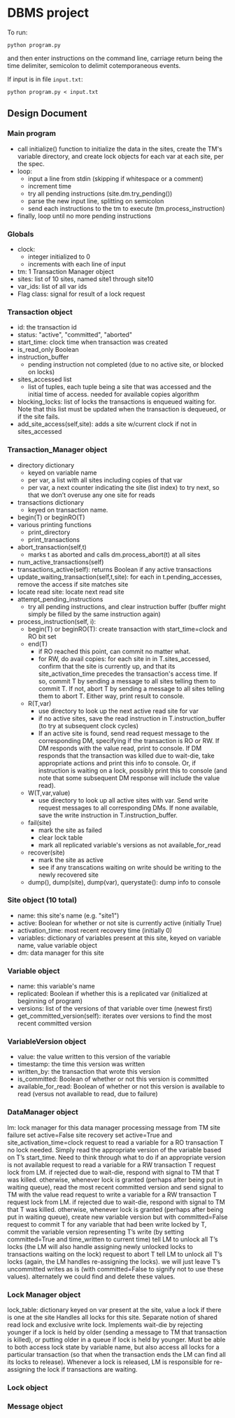 DBMS project
============

To run:
```
python program.py
```
and then enter instructions on the command line,
carriage return being the time delimiter,
semicolon to delimit cotemporaneous events.

If input is in file `input.txt`:
```
python program.py < input.txt
```

## Design Document

### Main program
- call initialize() function to initialize the data in the sites, create the TM's variable directory, and create lock objects for each var at each site, per the spec.
- loop:
	* input a line from stdin (skipping if whitespace or a comment)
	* increment time
	* try all pending instructions (site.dm.try_pending())
	* parse the new input line, splitting on semicolon
	* send each instructions to the tm to execute (tm.process_instruction)
- finally, loop until no more pending instructions

### Globals
- clock:
	* integer initialized to 0
	* increments with each line of input
- tm: 1 Transaction Manager object
- sites: list of 10 sites, named site1 through site10
- var_ids: list of all var ids
- Flag class: signal for result of a lock request

### Transaction object
- id: the transaction id
- status: "active", "committed", "aborted"
- start_time: clock time when transaction was created
- is_read_only Boolean
- instruction_buffer
	* pending instruction not completed (due to no active site, or blocked on locks)
- sites_accessed list
	* list of tuples, each tuple being a site that was accessed and the initial time of access. needed for available copies algorithm
- blocking_locks: list of locks the transactions is enqueued waiting for. Note that this list must be updated when the transaction is dequeued, or if the site fails.
- add_site_access(self,site): adds a site w/current clock if not in sites_accessed

### Transaction\_Manager object
- directory dictionary
	* keyed on variable name
	* per var, a list with all sites including copies of that var
	* per var, a next counter indicating the site (list index) to try next, so that we don’t overuse any one site for reads
- transactions dictionary
	* keyed on transaction name.
- begin(T) or beginRO(T)
- various printing functions
	* print_directory
	* print_transactions
- abort_transaction(self,t)
	* marks t as aborted and calls dm.process_abort(t) at all sites
- num_active_transactions(self)
- transactions_active(self): returns Boolean if any active transactions
- update_waiting_transaction(self,t,site): for each in t.pending_accesses, remove the access if site matches site
- locate read site: locate next read site
- attempt_pending_instructions
	* try all pending instructions, and clear instruction buffer (buffer might simply be filled by the same instruction again)
- process_instruction(self, i):
	* begin(T) or beginRO(T): create transaction with start_time=clock and RO bit set
	* end(T)
		+ if RO reached this point, can commit no matter what.  
		+ for RW, do avail copies: for each site in in T.sites_accessed, confirm that the site is currently up, and that its site_activation_time precedes the transaction's access time. If so, commit T by sending a message to all sites telling them to commit T. If not, abort T by sending a message to all sites telling them to abort T. Either way, print result to console.
	* R(T,var)
		+ use directory to look up the next active read site for var
		+ if no active sites, save the read instruction in T.instruction_buffer (to try at subsequent clock cycles)
		+ If an active site is found, send read request message to the corresponding DM, specifying if the transaction is RO or RW. If DM responds with the value read, print to console. If DM responds that the transaction was killed due to wait-die, take appropriate actions and print this info to console. Or, if instruction is waiting on a lock, possibly print this to console (and note that some subsequent DM response will include the value read).
	* W(T,var,value)
		+ use directory to look up all active sites with var. Send write request messages to all corresponding DMs. If none available, save the write instruction in T.instruction_buffer.
	* fail(site)
		+ mark the site as failed
		+ clear lock table
		+ mark all replicated variable's versions as not available_for_read
	* recover(site)
		+ mark the site as active
		+ see if any transcations waiting on write should be writing to the newly recovered site 
	* dump(), dump(site), dump(var), querystate(): dump info to console

### Site object (10 total)
- name: this site's name (e.g. "site1")
- active: Boolean for whether or not site is currently active (initially True)
- activation_time: most recent recovery time (initially 0)
- variables: dictionary of variables present at this site, keyed on variable name, value variable object
- dm: data manager for this site

### Variable object
- name: this variable's name
- replicated: Boolean if whether this is a replicated var (initialized at beginning of program)
- versions: list of the versions of that variable over time (newest first)
- get_committed_version(self): iterates over versions to find the most recent committed version 

### VariableVersion object
- value: the value written to this version of the variable
- timestamp: the time this version was written
- written_by: the transaction that wrote this version
- is_committed: Boolean of whether or not this version is committed
- available_for_read: Boolean of whether or not this version is available to read (versus not available to read, due to failure)

### DataManager object
lm: lock manager for this data manager
processing message from TM
site failure
set active=False
site recovery
set active=True and site_activation_time=clock
request to read a variable for a RO transaction T
no lock needed. Simply read the appropriate version of the variable based on T’s start_time. Need to think through what to do if an appropriate version is not available
request to read a variable for a RW transaction T
request lock from LM. if rejected due to wait-die, respond with signal to TM that T was killed. otherwise, whenever lock is granted (perhaps after being put in waiting queue), read the most recent committed version and send signal to TM with the value read
request to write a variable for a RW transaction T
request lock from LM. if rejected due to wait-die, respond with signal to TM that T was killed. otherwise, whenever lock is granted (perhaps after being put in waiting queue), create new variable version but with committed=False
request to commit T
for any variable that had been write locked by T, commit the variable version representing T’s write (by setting committed=True and time_written to current time)
tell LM to unlock all T’s locks (the LM will also handle assigning newly unlocked locks to transactions waiting on the lock)
request to abort T
tell LM to unlock all T’s locks (again, the LM handles re-assigning the locks). we will just leave T’s uncommitted writes as is (with committed=False to signify not to use these values). alternately we could find and delete these values.

### Lock Manager object
lock_table: dictionary keyed on var present at the site, value a lock if there is one at the site
Handles all locks for this site. Separate notion of shared read lock and exclusive write lock. Implements wait-die by rejecting younger if a lock is held by older (sending a message to TM that transaction is killed), or putting older in a queue if lock is held by younger. Must be able to both access lock state by variable name, but also access all locks for a particular transaction (so that when the transaction ends the LM can find all its locks to release). Whenever a lock is released, LM is responsible for re-assigning the lock if transactions are waiting.

### Lock object

### Message object
